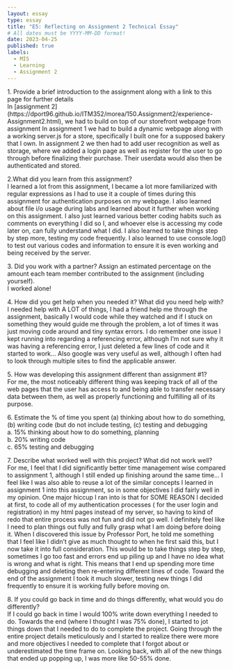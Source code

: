 ```yaml
---
layout: essay
type: essay
title: "E5: Reflecting on Assignment 2 Technical Essay"
# All dates must be YYYY-MM-DD format!
date: 2023-04-25
published: true
labels:
  - MIS
  - Learning
  - Assignment 2
---
```

<p> 1. Provide a brief introduction to the assignment along with a link to this page for further details <br>
In [assignment 2](https://dport96.github.io/ITM352/morea/150.Assignment2/experience-Assignment2.html), we had to build on top of our storefront webpage from assignment   In assignment 1 we had to build a dynamic webpage along with a working server.js for a store, specifically I built one for a supposed bakery that I own. In assignment 2 we then had to add user recognition as well as storage, where we added a login page as well as register for the user to go through before finalizing their purchase. Their userdata would also then be authenticated and stored.</p>
<p>2.What did you learn from this assignment?<br>
  I learned a lot from this assignment, I became a lot more familiarized with regular expressions as I had to use it a couple of times during this assignment for authentication purposes on my webpage. I also learned about file i/o usage during labs and learned about it further when working on this assignment. I also just learned various better coding habits such as comments on everything I did so I, and whoever else is accessing my code later on, can fully understand what I did. I also learned to take things step by step more, testing my code frequently. I also learned to use console.log() to test out various codes and information to ensure it is even working and being received by the server.</p>
<p>3. Did you work with a partner? Assign an estimated percentage on the amount each team member contributed to the assignment (including yourself).<br>
  I worked alone!</p>
<p>4. How did you get help when you needed it? What did you need help with?<br>
  I needed help with A LOT of things, I had a friend help me through the assignment, basically I would code while they watched and if I stuck on something they would guide me through the problem, a lot of times it was just moving code around and tiny syntax errors. I do remember one issue I kept running into regarding a referencing error, although I’m not sure why it was having a referencing error, I just deleted a few lines of code and it started to work... Also google was very useful as well, although I often had to look through multiple sites to find the applicable answer. </p>
<p>5. How was developing this assignment different than assignment #1?<br>
  For me, the most noticeably different thing was keeping track of all of the web pages that the user has access to and being able to transfer necessary data between them, as well as properly functioning and fulfilling all of its purpose. </p>
<p>6. Estimate the % of time you spent (a) thinking about how to do something, (b) writing code (but do not include testing, (c) testing and debugging<br>
  a. 15% thinking about how to do something, planning <br>
  b. 20% writing code <br>
  c. 65% testing and debugging</p>
<p>7. Describe what worked well with this project? What did not work well?<br>
  For me, I feel that I did significantly better time management wise compared to assignment 1, although I still ended up finishing around the same time… I feel like I was also able to reuse a lot of the similar concepts I learned in assignment 1 into this assignment, so in some objectives I did fairly well in my opinion. One major hiccup I ran into is that for SOME REASON I decided at first, to code all of my authentication processes ( for the user login and registration) in my html pages instead of my server, so having to kind of redo that entire process was not fun and did not go well. I definitely feel like I need to plan things out fully and fully grasp what I am doing before doing it. When I discovered this issue by Professor Port, he told me something that I feel like I didn’t give as much thought to when he first said this, but I now take it into full consideration. This would be to take things step by step, sometimes I go too fast and errors end up piling up and I have no idea what is wrong and what is right. This means that I end up spending more time debugging and deleting then re-entering different lines of code. Toward the end of the assignment I took it much slower, testing new things I did frequently to ensure it is working fully before moving on.</p>
<p>8. If you could go back in time and do things differently, what would you do differently?<br>
  If I could go back in time I would 100% write down everything I needed to do. Towards the end (where I thought I was 75% done), I started to jot things down that I needed to do to complete the project. Going through the entire project details meticulously and I started to realize there were more and more objectives I needed to complete that I forgot about or underestimated the time frame on. Looking back, with all of the new things that ended up popping up, I was more like 50-55% done. </p>


